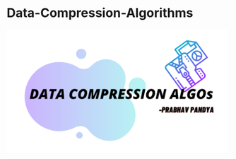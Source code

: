 # Data-Compression-Algorithms
![Display Poster](https://github.com/prabhav-pandya/Data-Compression-Algorithms/blob/master/images/Display%20Poster.PNG?raw=true)
